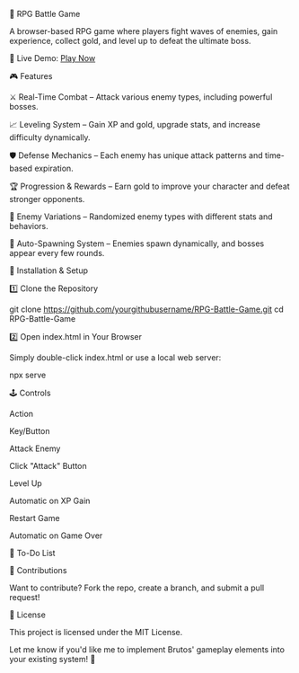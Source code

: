🏹 RPG Battle Game

A browser-based RPG game where players fight waves of enemies, gain experience, collect gold, and level up to defeat the ultimate boss.

🔗 Live Demo: [Play Now](https://codepec.github.io/brutos/index.html)

🎮 Features

⚔️ Real-Time Combat – Attack various enemy types, including powerful bosses.

📈 Leveling System – Gain XP and gold, upgrade stats, and increase difficulty dynamically.

🛡️ Defense Mechanics – Each enemy has unique attack patterns and time-based expiration.

🏆 Progression & Rewards – Earn gold to improve your character and defeat stronger opponents.

👹 Enemy Variations – Randomized enemy types with different stats and behaviors.

🚀 Auto-Spawning System – Enemies spawn dynamically, and bosses appear every few rounds.

🚀 Installation & Setup

1️⃣ Clone the Repository

git clone https://github.com/yourgithubusername/RPG-Battle-Game.git
cd RPG-Battle-Game

2️⃣ Open index.html in Your Browser

Simply double-click index.html or use a local web server:

npx serve

🕹️ Controls

Action

Key/Button

Attack Enemy

Click "Attack" Button

Level Up

Automatic on XP Gain

Restart Game

Automatic on Game Over

📜 To-Do List



📌 Contributions

Want to contribute? Fork the repo, create a branch, and submit a pull request!

📜 License

This project is licensed under the MIT License.

Let me know if you'd like me to implement Brutos' gameplay elements into your existing system! 🚀